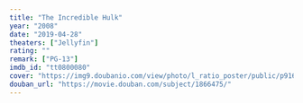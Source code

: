 ```yaml
---
title: "The Incredible Hulk"
year: "2008"
date: "2019-04-28"
theaters: ["Jellyfin"]
rating: ""
remark: ["PG-13"]
imdb_id: "tt0800080"
cover: "https://img9.doubanio.com/view/photo/l_ratio_poster/public/p916263375.jpg"
douban_url: "https://movie.douban.com/subject/1866475/"
---
```

